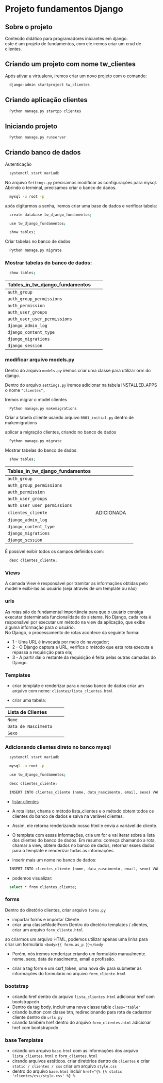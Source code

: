 # Projeto fundamentos Django

## Sobre o projeto

Conteúdo didático para programadores iniciantes em django.\
este é um projeto de fundamentos, com ele iremos criar um crud de clientes.

## Criando um projeto com nome tw_clientes

Após ativar a virtualenv, iremos criar um novo projeto com o comando:

```bash
  django-admin startproject tw_clientes
```

## Criando aplicação clientes

```bash
  Python manage.py startpp clientes
```

## Iniciando projeto

```bash
  Python manage.py runserver
```

## Criando banco de dados

Autenticação

```bash
  systemctl start mariadb
```

No arquivo `Settings.py` precisamos modificar as configurações para mysql.\
Abrindo o terminal, precisamos criar o banco de dados.

```bash
  mysql -u root -p
```

após digitarmos a senha, iremos criar uma base de dados e verificar tabela:

```bash
  create database tw_django_fundamentos;
```

```bash
  use tw_django_fundamentos;
```

```bash
  show tables;
```

Criar tabelas no banco de dados

```bash
  Python manage.py migrate
```

### Mostrar tabelas do banco de dados:

```bash
  show tables;
```

| Tables_in_tw_django_fundamentos |     |     |
| :------------------------------ | :-- | :-- |
| `auth_group `                   |     |     |
| `auth_group_permissions`        |     |     |
| `auth_permission`               |     |     |
| `auth_user_groups`              |     |     |
| `auth_user_user_permissions`    |     |     |
| `django_admin_log`              |     |     |
| `django_content_type`           |     |     |
| `django_migrations`             |     |     |
| `django_session`                |     |     |

### modificar arquivo models.py

Dentro do arquivo `models.py` iremos criar uma classe para utilizar orm do django.

Dentro do arquivo `settings.py` iremos adicionar na tabela INSTALLED_APPS o nome `"clientes",`

Iremos migrar o model clientes

```bash
  Python manage.py makemigrations
```

Criar a tabela cliiente usando arquivo `0001_initial.py` dentro de makemigrations

aplicar a migração clientes, criando no banco de dados

```bash
  Python manage.py migrate
```

Mostrar tabelas do banco de dados:

```bash
  show tables;
```

| Tables_in_tw_django_fundamentos |            |     |
| :------------------------------ | :--------- | :-- |
| `auth_group `                   |            |     |
| `auth_group_permissions`        |            |     |
| `auth_permission`               |            |     |
| `auth_user_groups`              |            |     |
| `auth_user_user_permissions`    |            |     |
| `clientes_cliente`              | ADICIONADA |     |
| `django_admin_log`              |            |     |
| `django_content_type`           |            |     |
| `django_migrations`             |            |     |
| `django_session`                |            |     |

É possível exibir todos os campos definidos com:

```bash
  desc clientes_cliente;
```

### Views

A camada View é responsável por tramitar as informações obtidas pelo model e exibi-las ao usuário (seja através de
um template ou não)

### urls

As rotas são de fundamental importância para que o usuário consiga executar determinada funcionalidade do
sistema. No Django, cada rota é responsável por executar um método na view da aplicação, que exibe alguma
informação para o usuário.\
No Django, o processamento de rotas acontece da seguinte forma:

- 1 - Uma URL é invocada por meio do navegador;
- 2 - O Django captura a URL, verifica o método que esta rota executa e repassa a requisição para ela;
- 3 - A partir daí o restante da requisição é feita pelas outras camadas do Django.

### Templates

- criar template e renderizar para o nosso banco de dados
  criar um arquivo com nome: `clientes/lista_clientes.html`

- criar uma tabela:

| Lista de Clientes    |     |     |
| :------------------- | :-- | :-- |
| `Nome `              |     |     |
| `Data de Nascimento` |     |     |
| `Sexo`               |     |     |

### Adicionando clientes direto no banco mysql

```bash
  systemctl start mariadb
```

```bash
  mysql -u root -p
```

```bash
  use tw_django_fundamentos;
```

```bash
  desc clientes_cliente;
```

```bash
  INSERT INTO clientes_cliente (nome, data_nascimento, email, sexo) VALUES ("João", '1990-01-01', "joao@gmail.com", "M")
```

- [listar clientes](http://127.0.0.1:8000/clientes/listar)

- A rota listar, chama o método lista_clientes e o método obtem todos os clientes do banco de dados e salva na variável clientes.
- Assim, ele retorna renderizando nosso html e envia a variável de cliente.
- O template com essas informações, cria um for e vai iterar sobre a lista dos clientes do banco de dados.
  Em resumo: começa chamando a rota, chamar a view, obtem dados no banco de dados, retornar esses dados para o template e renderizar todas as informações.

- inserir mais um nome no banco de dados:

```bash
  INSERT INTO clientes_cliente (nome, data_nascimento, email, sexo) VALUES ("Maria", '1989-02-01', "maria@mail.com", "F");
```

- podemos visualizar:

```bash
  select * from clientes_cliente;
```

### forms

Dentro do diretório clientes, criar arquivo `forms.py`

- importar forms e importar Cliente
- criar uma classeModelForm
  Dentro do diretório templates / clientes, criar um arquivo `form_cliente.html`

ao criarmos um arquivo HTML, podemos utilizar apenas uma linha
para criar um formulário `<body>{{ form.as_p }}</body`

- Porém, nós iremos renderizar criando um formulário manualmente.
  nome, sexo, data de nascimento, email e profissão.

- criar a tag form e um csrf_token, uma nova div para submeter as informações do formulário no arquivo `form_cliente.html`

### bootstrap

- criando href dentro do arquivo `lista_clientes.html` adicionar href com bootstrapcdn
- Dentro da tag body, incluir uma nova classe table `class="table"`
- criando button com classe btn, redirecionando para rota de cadastrar cliente dentro de `urls.py`
- criando também href dentro do arquivo `form_clientes.html` adicionar href com bootstrapcdn

### base Templates

- criando um arquivo `base.html` com as informações dos arquivo `lista_clientes.html` e `form_clientes.html`
- cirando arquivos estáticos. criar diretórios dentro de `clientes` e criar `static / clientes / css` criar um arquivo `style.css`
- dentro do arquivo `base.html` incluir `href="{% {% static 'clientes/css/style.css' %} %`

